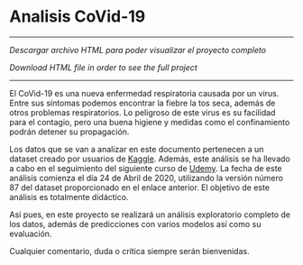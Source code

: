 # Analisis CoVid-19

***
*Descargar archivo HTML para poder visualizar el proyecto completo*

*Download HTML file in order to see the full project*
***

El CoVid-19 es una nueva enfermedad respiratoria causada por un virus. Entre sus síntomas podemos encontrar la fiebre la tos seca, además de otros problemas respiratorios. Lo peligroso de este virus es su facilidad para el contagio, pero una buena higiene y medidas como el confinamiento podrán detener su propagación.

Los datos que se van a analizar en este documento pertenecen a un dataset creado por usuarios de [Kaggle](https://www.kaggle.com/imdevskp/corona-virus-report). Además, este análisis se ha llevado a cabo en el seguimiento del siguiente curso de [Udemy](https://www.udemy.com/course/covid19-r/). La fecha de este análisis comienza el día 24 de Abril de 2020, utilizando la versión número 87 del dataset proporcionado en el enlace anterior. El objetivo de este análisis es totalmente didáctico.

Así pues, en este proyecto se realizará un análisis exploratorio completo de los datos, además de predicciones con varios modelos así como su evaluación.

Cualquier comentario, duda o crítica siempre serán bienvenidas.
